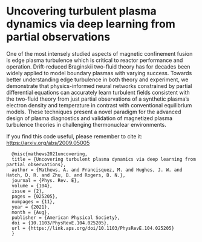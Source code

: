# Uncovering turbulent plasma dynamics via deep learning from partial observations

One of the most intensely studied aspects of magnetic confinement fusion is edge plasma turbulence which is critical to reactor performance and operation. Drift-reduced Braginskii two-fluid theory has for decades been widely applied to model boundary plasmas with varying success. Towards better understanding edge turbulence in both theory and experiment, we demonstrate that physics-informed neural networks constrained by partial differential equations can accurately learn turbulent fields consistent with the two-fluid theory from just partial observations of a synthetic plasma’s electron density and temperature in contrast with conventional equilibrium models. These techniques present a novel paradigm for the advanced design of plasma diagnostics and validation of magnetized plasma turbulence theories in challenging thermonuclear environments. 

If you find this code useful, please remember to cite it: https://arxiv.org/abs/2009.05005

      @misc{mathews2021uncovering,
      title = {Uncovering turbulent plasma dynamics via deep learning from partial observations},
      author = {Mathews, A. and Francisquez, M. and Hughes, J. W. and Hatch, D. R. and Zhu, B. and Rogers, B. N.},
      journal = {Phys. Rev. E},
      volume = {104},
      issue = {2},
      pages = {025205},
      numpages = {11},
      year = {2021},
      month = {Aug},
      publisher = {American Physical Society},
      doi = {10.1103/PhysRevE.104.025205},
      url = {https://link.aps.org/doi/10.1103/PhysRevE.104.025205}
      }
